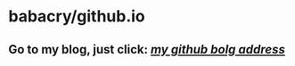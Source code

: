 # babacry/github.io
## Go to my blog, just click: *[my github bolg address](http://babacry.github.io)*

